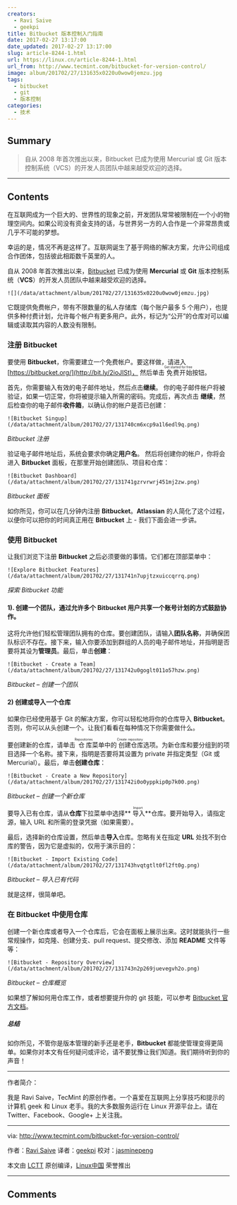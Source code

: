 ```yaml
---
creators:
  - Ravi Saive
  - geekpi
title: Bitbucket 版本控制入门指南
date: 2017-02-27 13:17:00
date_updated: 2017-02-27 13:17:00
slug: article-8244-1.html
url: https://linux.cn/article-8244-1.html
url_from: http://www.tecmint.com/bitbucket-for-version-control/
image: album/201702/27/131635x0220u0wow0jemzu.jpg
tags:
  - bitbucket
  - git
  - 版本控制
categories:
  - 技术
---
```


## Summary

> 自从 2008 年首次推出以来，Bitbucket 已成为使用 Mercurial 或 Git 版本控制系统（VCS）的开发人员团队中越来越受欢迎的选择。

***

<!-- more -->

## Contents

在互联网成为一个巨大的、世界性的现象之前，开发团队常常被限制在一个小的物理空间内。如果公司没有资金支持的话，与世界另一方的人合作是一个非常昂贵或几乎不可能的梦想。

幸运的是，情况不再是这样了。互联网诞生了基于网络的解决方案，允许公司组成合作团体，包括彼此相距数千英里的人。

自从 2008 年首次推出以来，[Bitbucket](http://bit.ly/2ieExnS) 已成为使用 **Mercurial** 或 **Git** 版本控制系统（**VCS**）的开发人员团队中越来越受欢迎的选择。

`![](/data/attachment/album/201702/27/131635x0220u0wow0jemzu.jpg)`

它既提供免费帐户，带有不限数量的私人存储库（每个账户最多 5 个用户），也提供多种付费计划，允许每个帐户有更多用户。此外，标记为“公开”的仓库对可以编辑或读取其内容的人数没有限制。

### 注册 Bitbucket

要使用 **Bitbucket**，你需要建立一个免费帐户。要这样做，请进入 [https://bitbucket.org/](http://bit.ly/2ioJISt)， 然后单击<ruby> 免费开始 <rt>  Get started for free </rt></ruby>按钮。

首先，你需要输入有效的电子邮件地址，然后点击**继续**。 你的电子邮件帐户将被验证，如果一切正常，你将被提示输入所需的密码。完成后，再次点击 **继续**，然后检查你的电子邮件**收件箱**，以确认你的帐户是否已创建：

`![Bitbucket Singup](/data/attachment/album/201702/27/131740cm6xcp9a1l6edl9q.png)`

*Bitbucket 注册*

验证电子邮件地址后，系统会要求你确定**用户名**。 然后将创建你的帐户，你将会进入 **Bitbucket** 面板，在那里开始创建团队、项目和仓库：

`![Bitbucket Dashboard](/data/attachment/album/201702/27/131741gzrvrwrj451mj2zw.png)`

*Bitbucket 面板*

如你所见，你可以在几分钟内注册 **Bitbucket**。**Atlassian** 的人简化了这个过程，以便你可以把你的时间真正用在 **Bitbucket** 上 - 我们下面会进一步讲。

### 使用 Bitbucket

让我们浏览下注册 **Bitbucket** 之后必须要做的事情。它们都在顶部菜单中：

`![Explore Bitbucket Features](/data/attachment/album/201702/27/131741n7upjtzxuiccqrrq.png)`

*探索 Bitbucket 功能*

#### 1). 创建一个团队，通过允许多个 Bitbucket 用户共享一个账号计划的方式鼓励协作。

这将允许他们轻松管理团队拥有的仓库。要创建团队，请输入**团队名称**，并确保团队标识不存在。接下来，输入你要添加到群组的人员的电子邮件地址，并指明是否要将其设为**管理员**。最后，单击**创建**：

`![Bitbucket - Create a Team](/data/attachment/album/201702/27/131742u0goglt011o57hzw.png)`

*Bitbucket – 创建一个团队*

#### 2) 创建或导入一个仓库

如果你已经使用基于 Git 的解决方案，你可以轻松地将你的仓库导入 **Bitbucket**。否则，你可以从头创建一个。让我们看看在每种情况下你需要做什么。

要创建新的仓库，请单击<ruby> 仓库 <rt>  Repositories </rt></ruby>菜单中的<ruby> 创建仓库 <rt>  Create repository </rt></ruby>选项。为新仓库和要分组到的项目选择一个名称。接下来，指明是否要将其设置为 private 并指定类型（Git 或 Mercurial）。最后，单击**创建仓库**：

`![Bitbucket - Create a New Repository](/data/attachment/album/201702/27/131742i0o0yppkip0p7k00.png)`

*Bitbucket – 创建一个新仓库*

要导入已有仓库，请从**仓库**下拉菜单中选择**<ruby> 导入 <rt>  Import </rt></ruby>**仓库。要开始导入，请指定源，输入 URL 和所需的登录凭据（如果需要）。

最后，选择新的仓库设置，然后单击**导入**仓库。忽略有关在指定 **URL** 处找不到仓库的警告，因为它是虚拟的，仅用于演示目的：

`![Bitbucket - Import Existing Code](/data/attachment/album/201702/27/131743hvqtgtlt0fl2ft0g.png)`

*Bitbucket – 导入已有代码*

就是这样，很简单吧。

### 在 Bitbucket 中使用仓库

创建一个新仓库或者导入一个仓库后，它会在面板上展示出来。这时就能执行一些常规操作，如克隆、创建分支、pull request、提交修改、添加 **README** 文件等等：

`![Bitbucket - Repository Overview](/data/attachment/album/201702/27/131743n2p269juevegvh2o.png)`

*Bitbucket – 仓库概览*

如果想了解如何用仓库工作，或者想要提升你的 git 技能，可以参考 [Bitbucket 官方文档](https://confluence.atlassian.com/bitbucket/bitbucket-cloud-documentation-home-221448814.html)。

##### 总结

如你所见，不管你是版本管理的新手还是老手，**Bitbucket** 都能使管理变得更简单。如果你对本文有任何疑问或评论，请不要犹豫让我们知道。我们期待听到你的声音！

---

作者简介：

我是 Ravi Saive，TecMint 的原创作者。一个喜爱在互联网上分享技巧和提示的计算机 geek 和 Linux 老手。我的大多数服务运行在 Linux 开源平台上。请在 Twitter、Facebook、Google+ 上关注我。

---

via: <http://www.tecmint.com/bitbucket-for-version-control/>

作者：[Ravi Saive](http://www.tecmint.com/author/admin/) 译者：[geekpi](https://github.com/geekpi) 校对：[jasminepeng](https://github.com/jasminepeng)

本文由 [LCTT](https://github.com/LCTT/TranslateProject) 原创编译，[Linux中国](https://linux.cn/) 荣誉推出

***

## Comments
